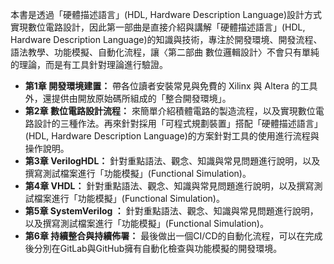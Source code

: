 本書是透過「硬體描述語言」(HDL, Hardware Description Language)設計方式實現數位電路設計，因此第一部曲是直接介紹與講解「硬體描述語言」(HDL, Hardware Description Language)的知識與技術，專注於開發環境、開發流程、語法教學、功能模擬、自動化流程，讓〈第二部曲 數位邏輯設計〉不會只有單純的理論，而是有工具針對理論進行驗證。

- **第1章 開發環境建置：** 帶各位讀者安裝常見與免費的 Xilinx 與 Altera 的工具外，還提供由開放原始碼所組成的「整合開發環境」。
- **第2章 數位電路設計流程：** 來簡單介紹積體電路的製造流程，以及實現數位電路設計的三種作法。再來針對採用「可程式規劃裝置」搭配「硬體描述語言」(HDL, Hardware Description Language)的方案針對工具的使用進行流程與操作說明。
- **第3章 VerilogHDL：** 針對重點語法、觀念、知識與常見問題進行說明，以及撰寫測試檔案進行「功能模擬」(Functional Simulation)。
- **第4章 VHDL：** 針對重點語法、觀念、知識與常見問題進行說明，以及撰寫測試檔案進行「功能模擬」(Functional Simulation)。
- **第5章 SystemVerilog  ：** 針對重點語法、觀念、知識與常見問題進行說明，以及撰寫測試檔案進行「功能模擬」(Functional Simulation)。
- **第6章 持續整合與持續佈署：** 最後做出一個CI/CD的自動化流程，可以在完成後分別在GitLab與GitHub擁有自動化檢查與功能模擬的開發環境。

